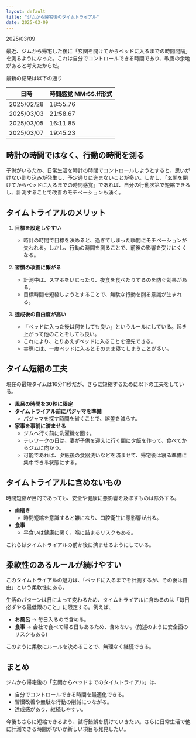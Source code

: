 ```yaml
---
layout: default
title: "ジムから帰宅後のタイムトライアル"
date: 2025-03-09
---
```


2025/03/09

最近、ジムから帰宅した後に「玄関を開けてからベッドに入るまでの時間間隔」を測るようになった。これは自分でコントロールできる時間であり、改善の余地があると考えたからだ。

最新の結果は以下の通り  

| 日時 | 時間感覚 MM:SS.ff形式 |
| -- | -- |
|2025/02/28	| 18:55.76 |
|2025/03/03	| 21:58.67 |
|2025/03/05	| 16:11.85 |
|2025/03/07	| 19:45.23 |


## 時計の時間ではなく、行動の時間を測る

子供がいるため、日常生活を時計の時間でコントロールしようとすると、思いがけない割り込みが発生し、予定通りに進まないことが多い。しかし、「玄関を開けてからベッドに入るまでの時間感覚」であれば、自分の行動次第で短縮できるし、計測することで改善のモチベーションも湧く。

## タイムトライアルのメリット

1. **目標を設定しやすい**
   - 時計の時間で目標を決めると、過ぎてしまった瞬間にモチベーションが失われる。しかし、行動の時間を測ることで、前後の影響を受けにくくなる。
   
2. **習慣の改善に繋がる**
   - 計測中は、スマホをいじったり、夜食を食べたりするのを防ぐ効果がある。
   - 目標時間を短縮しようとすることで、無駄な行動を削る意識が生まれる。

3. **達成後の自由度が高い**
   - 「ベッドに入った後は何をしても良い」というルールにしている。起き上がって他のことをしても良い。
   - これにより、とりあえずベッドに入ることを優先できる。
   - 実際には、一度ベッドに入るとそのまま寝てしまうことが多い。

## タイム短縮の工夫

現在の最短タイムは16分11秒だが、さらに短縮するために以下の工夫をしている。

- **風呂の時間を30秒に限定**
- **タイムトライアル前にパジャマを準備**
  - パジャマを探す時間を省くことで、誤差を減らす。
- **家事を事前に済ませる**
  - ジムへ行く前に洗濯機を回す。
  - テレワークの日は、妻が子供を迎えに行く間に夕飯を作って、食べてからジムに向かう。
  - 可能であれば、夕飯後の食器洗いなどを済ませて、帰宅後は寝る準備に集中できる状態にする。

## タイムトライアルに含めないもの

時間短縮が目的であっても、安全や健康に悪影響を及ぼすものは除外する。

- **歯磨き**
  - 時間短縮を意識すると雑になり、口腔衛生に悪影響が出る。
- **食事**
  - 早食いは健康に悪く、喉に詰まるリスクもある。

これらはタイムトライアルの前か後に済ませるようにしている。

## 柔軟性のあるルールが続けやすい

このタイムトライアルの魅力は、「ベッドに入るまでを計測するが、その後は自由」という柔軟性にある。

生活のパターンは日によって変わるため、タイムトライアルに含めるのは「毎日必ずやる最低限のこと」に限定する。例えば、

- **お風呂** → 毎日入るので含める。
- **食事** → 会社で食べて帰る日もあるため、含めない。(前述のように安全面のリスクもある)

このように柔軟にルールを決めることで、無理なく継続できる。

## まとめ

ジムから帰宅後の「玄関からベッドまでのタイムトライアル」は、

- 自分でコントロールできる時間を最適化できる。
- 習慣改善や無駄な行動の削減につながる。
- 達成感があり、継続しやすい。

今後もさらに短縮できるよう、試行錯誤を続けていきたい。さらに日常生活で他に計測できる時間がないか新しい項目も発見したい。

